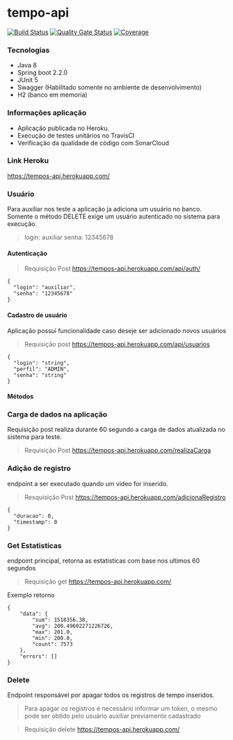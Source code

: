 # tempo-api

[![Build Status](https://travis-ci.org/tulioviglione/tempo-api.svg?branch=master)](https://travis-ci.org/tulioviglione/tempo-api) [![Quality Gate Status](https://sonarcloud.io/api/project_badges/measure?project=com.calculo%3Atempo&metric=alert_status)](https://sonarcloud.io/dashboard?id=com.calculo%3Atempo) [![Coverage](https://sonarcloud.io/api/project_badges/measure?project=com.calculo%3Atempo&metric=coverage)](https://sonarcloud.io/dashboard?id=com.calculo%3Atempo)

### Tecnologias

- Java 8
- Spring boot 2.2.0
- JUnit 5
- Swagger (Habilitado somente no ambiente de desenvolvimento)
- H2 (banco em memoria)

### Informações aplicação
- Aplicação publicada no Heroku.
- Execução de testes unitários no TravisCI
- Verificação da qualidade de código com SonarCloud

### Link Heroku
https://tempos-api.herokuapp.com/

### Usuário
Para auxiliar nos teste a aplicação ja adiciona um usuário no banco.
Somente o método DELETE exige um usuário autenticado no sistema para execução.

> login: auxiliar
> senha: 12345678

#### Autenticação

> Requisição Post
> https://tempos-api.herokuapp.com/api/auth/

```
{
  "login": "auxiliar",
  "senha": "12345678"
}
```

#### Cadastro de usuário
Aplicação possui funcionalidade caso deseje ser adicionado novos usuários

> Requisição post
> https://tempos-api.herokuapp.com/api/usuarios

```
{
  "login": "string",
  "perfil": "ADMIN",
  "senha": "string"
}
```

#### Métodos

### Carga de dados na aplicação
Requisição post realiza durante 60 segundo a carga de dados atualizada no sistema para teste.

> Requisição Post
> https://tempos-api.herokuapp.com/realizaCarga

### Adição de registro
endpoint a ser executado quando um video for inserido.

> Resquisição Post
> https://tempos-api.herokuapp.com/adicionaRegistro

```
{
  "duracao": 0,
  "timestamp": 0
}
```

### Get Estatisticas

endpoint principal, retorna as estatisticas com base nos ultimos 60 segundos
 
> Requisição get
> https://tempos-api.herokuapp.com/

Exemplo retorno

```
{
    "data": {
        "sum": 1518356.38,
        "avg": 200.49602271226726,
        "max": 201.0,
        "min": 200.0,
        "count": 7573
    },
    "errors": []
}
```

### Delete
Endpoint responsável por apagar todos os registros de tempo inseridos.

> Para apagar os registros é necessário informar um token, o mesmo pode ser obtido pelo usuário auxiliar previamente cadastrado

> Requisição delete
> https://tempos-api.herokuapp.com/


